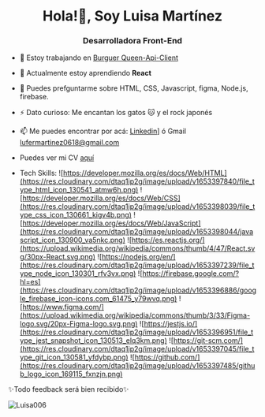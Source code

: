 <h1 align="center">Hola!👋, Soy Luisa Martínez</h1>
<h3 align="center">Desarrolladora Front-End</h3>


- 🔭 Estoy trabajando en [Burguer Queen-Api-Client](https://github.com/Luisa006/BOG004-burger-queen-api-client)
- 🌱 Actualmente estoy aprendiendo **React**
- 💬 Puedes prefguntarme sobre HTML, CSS, Javascript, figma, Node.js, firebase.
- ⚡ Dato curioso: Me encantan los gatos 🐱 y el rock japonés 
- 📫 Me puedes encontrar por acá: [Linkedin](https://www.linkedin.com/in/luisa-martínez-a23a0a168/)] ó Gmail lufermartinez0618@gmail.com
- Puedes ver mi CV [aquí](https://www.canva.com/design/DAE8PNbtgTo/X6OT0VZWArTISwA05AkK8w/view?utm_content=DAE8PNbtgTo&utm_campaign=designshare&utm_medium=link2&utm_source=sharebutton)

- Tech Skills: 
![https://developer.mozilla.org/es/docs/Web/HTML](https://res.cloudinary.com/dtaq1ip2g/image/upload/v1653397840/file_type_html_icon_130541_atmw6h.png)
![https://developer.mozilla.org/es/docs/Web/CSS](https://res.cloudinary.com/dtaq1ip2g/image/upload/v1653398039/file_type_css_icon_130661_kigv4b.png)
![https://developer.mozilla.org/es/docs/Web/JavaScript](https://res.cloudinary.com/dtaq1ip2g/image/upload/v1653398044/javascript_icon_130900_va5nkc.png)
![https://es.reactjs.org/](https://upload.wikimedia.org/wikipedia/commons/thumb/4/47/React.svg/30px-React.svg.png)
![https://nodejs.org/en/](https://res.cloudinary.com/dtaq1ip2g/image/upload/v1653397239/file_type_node_icon_130301_rfv3vx.png)
![https://firebase.google.com/?hl=es](https://res.cloudinary.com/dtaq1ip2g/image/upload/v1653396886/google_firebase_icon-icons.com_61475_y79wvq.png) 
![https://www.figma.com/](https://upload.wikimedia.org/wikipedia/commons/thumb/3/33/Figma-logo.svg/20px-Figma-logo.svg.png)
![https://jestjs.io/](https://res.cloudinary.com/dtaq1ip2g/image/upload/v1653396951/file_type_jest_snapshot_icon_130513_elq3km.png)
![https://git-scm.com/](https://res.cloudinary.com/dtaq1ip2g/image/upload/v1653397045/file_type_git_icon_130581_yfdybp.png)
![https://github.com/](https://res.cloudinary.com/dtaq1ip2g/image/upload/v1653397485/github_logo_icon_169115_fxnzjn.png)


✨Todo feedback será bien recibido✨

<p><img align="center" src="https://github-readme-streak-stats.herokuapp.com/?user=Luisa006&" alt="Luisa006" /></p>

<!--
**Luisa006/Luisa006** is a ✨ _special_ ✨ repository because its `README.md` (this file) appears on your GitHub profile.

Here are some ideas to get you started:

- 🔭 I’m currently working on ...
- 🌱 I’m currently learning ...
- 👯 I’m looking to collaborate on ...
- 🤔 I’m looking for help with ...
- 💬 Ask me about ...
- 📫 How to reach me: ...
- 😄 Pronouns: ...
- ⚡ Fun fact: ...



-->

